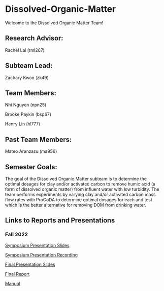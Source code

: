 # Dissolved-Organic-Matter
Welcome to the Dissolved Organic Matter Team!

## Research Advisor:
Rachel Lai (rml267)

## Subteam Lead: 
Zachary Kwon (zk49)

## Team Members:
Nhi Nguyen (npn25)

Brooke Paykin (bsp67)

Henry Lin (hl777)

## Past Team Members:

Mateo Aranzazu (ma956)

## Semester Goals:
The goal of the Dissolved Organic Matter subteam is to determine the optimal dosages for clay and/or activated carbon to remove humic acid (a form of dissolved organic matter) from influent water with low turbidity. The team performs experiments by varying clay and/or activated carbon mass flow rates with ProCoDA to determine optimal dosages for each and test which is the better alternative for removing DOM from drinking water.

## Links to Reports and Presentations

### Fall 2022
[Symposium Presentation Slides](https://github.com/AguaClara/Dissolved-Organic-Matter/blob/main/Fall%202022/2022FA%20DOM%20Symposium%20Slides.pptx)

[Symposium Presentation Recording](https://youtu.be/n4SQE6YDL6c)

[Final Presentation Slides](https://github.com/AguaClara/Dissolved-Organic-Matter/blob/main/Fall%202022/2022FA%20DOM%20Final%20Presentation.pptx)

[Final Report](https://github.com/AguaClara/Dissolved-Organic-Matter/blob/main/Fall%202022/2022FA%20DOM%20Final%20Report.docx)

[Manual](https://github.com/AguaClara/Dissolved-Organic-Matter/blob/main/Fall%202022/2022FA%20Dissolved%20Organic%20Matter%20Manual.docx)

